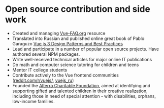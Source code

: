 # Open source contribution and side work

- Created and managing [Vue-FAQ.org](https://vue-faq.org/) resource
- Translated into Russian and published online great book of Pablo Garaguzo [Vue.js 3 Design Patterns and Best Practices](https://www.oreilly.com/library/view/vuejs-3-design/9781803238074/)
- Lead and participate in a number of popular open source projects. Have authored several NPM packages.
- Write well-received technical articles for major online IT publications
- Do math and computer science tutoring for children and teens
- Mentor IT college students
- Contribute actively to the Vue frontend communities ([reddit.com/r/vuejs/](https://www.reddit.com/r/vuejs/), [vuejs_ru](https://t.me/vuejs_ru))
- Founded the [Alterra Charitable Foundation](https://alterra-fond.ru/), aimed at identifying and supporting gifted and talented children in their creative realization, including those in need of special attention - with disabilities, orphans, low-income families.